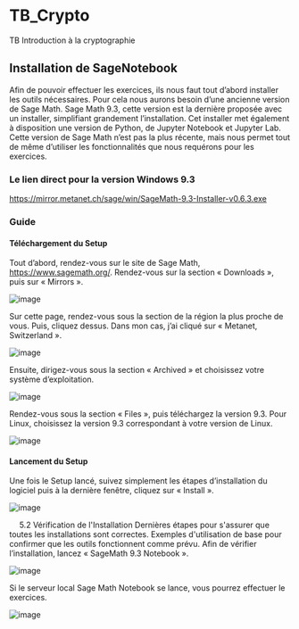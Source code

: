 # TB_Crypto
 TB Introduction à la cryptographie

## Installation de SageNotebook
Afin de pouvoir effectuer les exercices, ils nous faut tout d’abord installer les outils nécessaires.
Pour cela nous aurons besoin d’une ancienne version de Sage Math.
Sage Math 9.3, cette version est la dernière proposée avec un installer, simplifiant grandement l’installation. Cet installer met également à disposition une version de Python, de Jupyter Notebook et Jupyter Lab.
Cette version de Sage Math n’est pas la plus récente, mais nous permet tout de même d’utiliser les fonctionnalités que nous requérons pour les exercices.

### Le lien direct pour la version Windows 9.3
https://mirror.metanet.ch/sage/win/SageMath-9.3-Installer-v0.6.3.exe

### Guide
#### Téléchargement du Setup
Tout d’abord, rendez-vous sur le site de Sage Math, https://www.sagemath.org/.
Rendez-vous sur la section « Downloads », puis sur « Mirrors ».

![image](https://github.com/fredfiesta/TB_Cryptographie/assets/71258875/da0e7f72-ac43-4773-83c9-1620fa222644)



Sur cette page, rendez-vous sous la section de la région la plus proche de vous. Puis, cliquez dessus. Dans mon cas, j’ai cliqué sur « Metanet, Switzerland ».

![image](https://github.com/fredfiesta/TB_Cryptographie/assets/71258875/d081105f-2481-40a0-a0bb-aac3bd6785df)


 
Ensuite, dirigez-vous sous la section « Archived » et choisissez votre système d’exploitation.
 
![image](https://github.com/fredfiesta/TB_Cryptographie/assets/71258875/ea98f9af-a149-4fe6-a48a-a419971f2053)



Rendez-vous sous la section « Files », puis téléchargez la version 9.3.
Pour Linux, choisissez la version 9.3 correspondant à votre version de Linux.

![image](https://github.com/fredfiesta/TB_Cryptographie/assets/71258875/41c8b7fb-fbda-412b-a37e-915943550427)



#### Lancement du Setup
Une fois le Setup lancé, suivez simplement les étapes d’installation du logiciel puis à la dernière fenêtre, cliquez sur « Install ».

![image](https://github.com/fredfiesta/TB_Cryptographie/assets/71258875/3b708d74-d9af-4c8b-a347-906ea7fd8656)


 
5.2	Vérification de l'Installation
Dernières étapes pour s'assurer que toutes les installations sont correctes.
Exemples d'utilisation de base pour confirmer que les outils fonctionnent comme prévu.
Afin de vérifier l’installation, lancez « SageMath 9.3 Notebook ».

![image](https://github.com/fredfiesta/TB_Cryptographie/assets/71258875/1b263325-9774-4502-b3a4-bbade174c332)


 
Si le serveur local Sage Math Notebook se lance, vous pourrez effectuer le exercices.

![image](https://github.com/fredfiesta/TB_Cryptographie/assets/71258875/afdb13bb-381b-4b21-ac3b-aad7a4bd4be7)


